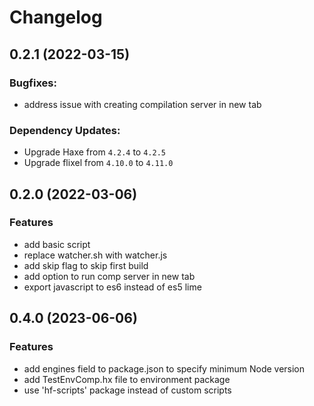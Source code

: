 # Changelog

## 0.2.1 (2022-03-15)

### Bugfixes:

* address issue with creating compilation server in new tab

### Dependency Updates:

* Upgrade Haxe from `4.2.4` to `4.2.5`
* Upgrade flixel from `4.10.0` to `4.11.0`

## 0.2.0 (2022-03-06)

### Features

* add basic script
* replace watcher.sh with watcher.js
* add skip flag to skip first build
* add option to run comp server in new tab
* export javascript to es6 instead of es5 lime

## 0.4.0 (2023-06-06)

### Features
* add engines field to package.json to specify minimum Node version
* add TestEnvComp.hx file to environment package
* use 'hf-scripts' package instead of custom scripts